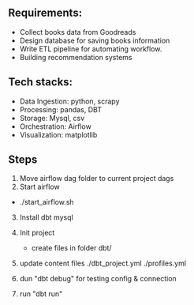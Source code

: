 ## Requirements:
- Collect books data from Goodreads
- Design database for saving books information
- Write ETL pipeline for automating workflow.
- Building recommendation systems


## Tech stacks:
- Data Ingestion: python, scrapy
- Processing: pandas, DBT
- Storage: Mysql, csv
- Orchestration: Airflow
- Visualization: matplotlib


## Steps
1. Move airflow dag folder to current project dags
2. Start airflow
- ./start_airflow.sh

3. Install dbt mysql
4. Init project 
    - create files in folder dbt/

5. update content files
./dbt_project.yml
./profiles.yml

6. dun "dbt debug" for testing config & connection

7. run "dbt run"